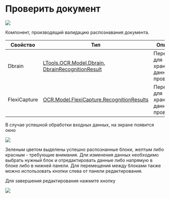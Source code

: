 # Проверить документ

![](../../resources/basic/ocr/image-(392).png)

Компонент, производящий валидацию распознавания документа.

| Свойство     | Тип                                                                                             | Описание                                |
| ------------ | ----------------------------------------------------------------------------------------------- | --------------------------------------- |
| Dbrain       | [LTools.OCR.Model.Dbrain. DbrainRecognitionResult](dbrain/datatypes/dbrainrecognitionresult.md) | Переменная для хранения данных проверки |
| FlexiCapture | [OCR.Model.FlexiCapture.RecognitionResults](el\_ocr\_flexi/datatypes/recognitionresult.md)      | Переменная для хранения данных проверки |

В случае успешной обработки входных данных, на экране появится окно

![](../../resources/basic/ocr/image-(18).png)

Зеленым цветом выделены успешно распознанные блоки, желтым либо красным - требующие внимания. Дли изменения данных необходимо выбрать нужный блок и отредактировать данные либо напрямую в блоке либо в нижней панели. Для перемещения между блоками также можно использовать кнопки слева от панели редактирования.

Для завершения редактирования нажмите кнопку

![](../../resources/basic/ocr/image-(148)-(1)-(2)-(1)-(1)-(2)-(1).png)

